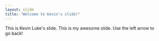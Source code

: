 ```yaml
---
layout: slide
title: "Welcome to Kevin's slide!"
---
```

This is Kevin Luke's slide.
This is my awesome slide.
Use the left arrow to go back!